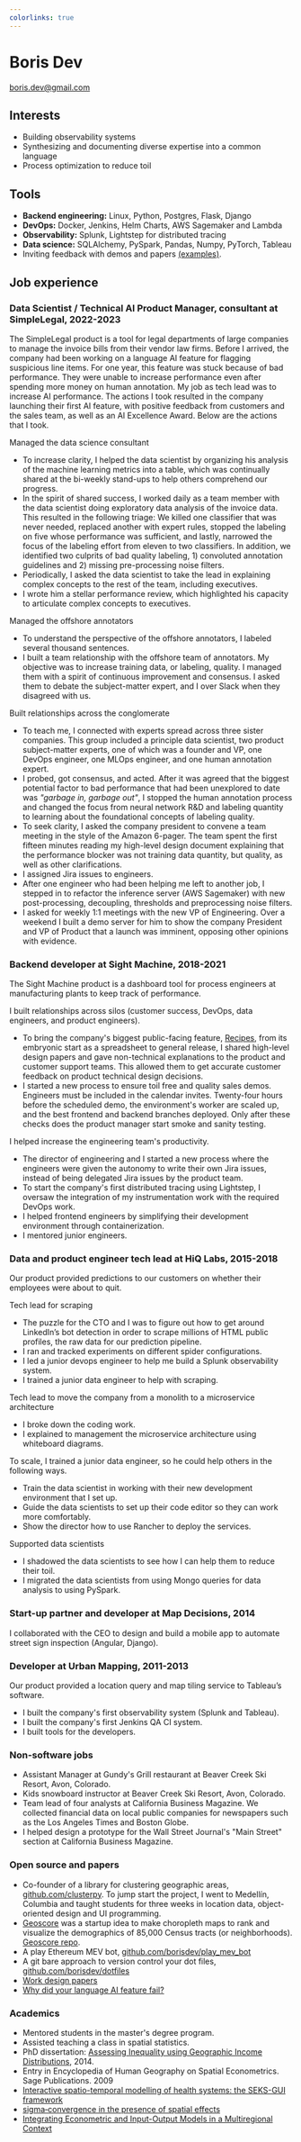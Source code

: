 ```yaml
---
colorlinks: true
---
```


# Boris Dev

boris.dev@gmail.com

## Interests

- Building observability systems
- Synthesizing and documenting diverse expertise into a common language
- Process optimization to reduce toil

## Tools

- **Backend engineering:** Linux, Python, Postgres, Flask, Django
- **DevOps:** Docker, Jenkins, Helm Charts, AWS Sagemaker and Lambda
- **Observability:** Splunk, Lightstep for distributed tracing
- **Data science:** SQLAlchemy, PySpark, Pandas, Numpy, PyTorch, Tableau
- Inviting feedback with demos and papers [(examples)](https://docs.google.com/document/d/1pMID97O4hHkK8ok7cwLH4Y4KpsgQSPUAXtYrscwcyb4/view).

## Job experience

### Data Scientist / Technical AI Product Manager, consultant at SimpleLegal, 2022-2023

The SimpleLegal product is a tool for legal departments of large companies to manage
the invoice bills from their vendor law firms. Before I arrived, the company had
been working on a language AI feature for flagging suspicious line items. 
For one year, this feature was stuck because of bad performance.
They were unable to increase performance even after spending more money on
human annotation. My job as tech lead was to increase AI performance.
The actions I took resulted in the company launching their first AI feature, with positive feedback
from customers and the sales team, as well as an AI Excellence Award. Below are the
actions that I took.

Managed the data science consultant 

- To increase clarity, I helped the data scientist by organizing his analysis of the 
  machine learning metrics into a table, which was continually shared at the
  bi-weekly stand-ups to help others comprehend our progress. 
- In the spirit of shared success, I worked daily as a team member with the data
  scientist doing exploratory data analysis of the invoice data. This resulted
  in the following triage: We killed one classifier that was never needed, 
  replaced another with expert rules, stopped the labeling on five whose
  performance was sufficient, and lastly, narrowed the focus of the labeling effort from
  eleven to two classifiers. In addition, we identified two culprits of bad quality labeling, 1) convoluted annotation
   guidelines and 2) missing pre-processing noise filters.
- Periodically, I asked the data scientist to take the lead in explaining complex
  concepts to the rest of the team, including  executives.
- I wrote him a stellar performance review, which highlighted his capacity to
  articulate complex concepts to executives.

Managed the offshore annotators

- To understand the perspective of the offshore annotators, I labeled several
  thousand sentences.
- I built a team relationship with the offshore team of annotators. My
  objective was to increase training data, or labeling, quality. I managed them
  with a spirit of continuous improvement and consensus. I asked them to debate
  the subject-matter expert, and I over Slack when they disagreed with us. 

Built relationships across the conglomerate

- To teach me, I connected with experts spread across three sister companies.
  This group included a principle data scientist, two product subject-matter
  experts, one of which was a founder and VP, one DevOps engineer, one MLOps
  engineer, and one human annotation expert.
- I probed, got consensus, and acted. After it was agreed that the 
  biggest potential factor to bad performance that had been unexplored to date
  was _"garbage in, garbage out"_, I stopped the human
  annotation process and changed the focus from neural network R&D and labeling
  quantity to learning about the foundational concepts of labeling quality. 
- To seek clarity, I asked the company president to convene a team meeting in
  the style of the Amazon 6-pager. The team spent the first fifteen minutes
  reading my high-level design document explaining that the performance blocker
  was not training data quantity, but quality, as well as other clarifications. 
- I assigned Jira issues to engineers. 
- After one engineer who had been helping me left to another job, I stepped in
  to refactor the inference server (AWS Sagemaker) with new post-processing,
  decoupling, thresholds and preprocessing noise filters.
- I asked for weekly 1:1 meetings with the new VP of Engineering. Over a weekend
  I built a demo server for him to show the company President and VP of Product
  that a launch was imminent, opposing other opinions with evidence.

### Backend developer at Sight Machine, 2018-2021

The Sight Machine product is a dashboard tool for process engineers at manufacturing
plants to keep track of performance.

I built relationships across silos (customer success, DevOps, data engineers, and product engineers).

- To bring the company's biggest public-facing feature,
[Recipes](https://sightmachine.com/blog/manufacturing-dynamic-recipes/),
from its embryonic start as a spreadsheet to general release, I shared high-level
design papers and gave non-technical explanations to the product and customer support teams. This allowed
them to get accurate customer feedback on product technical design decisions. 
- I started a new process to ensure toil free and quality sales demos. Engineers must be included
  in the calendar invites. Twenty-four hours before the scheduled demo, the
  environment's worker are scaled up, and the best frontend and backend
  branches deployed. Only after these checks does the product
  manager start smoke and sanity testing.

I helped increase the engineering team's productivity.

- The director of engineering and I started a new process where the engineers
  were given the autonomy to write their own Jira issues, instead of being
  delegated Jira issues by the product team.
- To start the company's first distributed tracing using Lightstep, I
  oversaw the integration of my instrumentation work with the required DevOps
  work.
- I helped frontend engineers by simplifying their development environment
  through containerization.
- I mentored junior engineers.

### Data and product engineer tech lead at HiQ Labs, 2015-2018

Our product provided predictions to our customers on whether their employees were
about to quit. 

Tech lead for scraping

- The puzzle for the CTO and I was to figure out how to get around LinkedIn’s bot detection in order to scrape millions of HTML
public profiles, the raw data for our prediction pipeline. 
- I ran and tracked experiments on different spider configurations. 
- I led a junior devops engineer to help me build a Splunk observability system.
- I trained a junior data engineer to help with scraping.

Tech lead to move the company from a monolith to a microservice architecture

- I broke down the coding work.
- I explained to management the microservice architecture using whiteboard diagrams.

To scale, I trained a junior data engineer, so he could help others in the following ways.

- Train the data scientist in working with their new development environment that I set up.
- Guide the data scientists to set up their code editor so they can work more comfortably.
- Show the director how to use Rancher to deploy the services.

Supported data scientists

- I shadowed the data scientists to see how I can help them to reduce their toil.
- I migrated the data scientists from using Mongo queries for data analysis to using PySpark.


### Start-up partner and developer at Map Decisions, 2014

I collaborated with the CEO to design and build a mobile app to automate street sign inspection (Angular,
Django).


### Developer at Urban Mapping, 2011-2013

Our product provided a location query and map tiling service to Tableau’s software. 

- I built the company's first observability system (Splunk and Tableau).
- I built the company's first Jenkins QA CI system.
- I built tools for the developers.

### Non-software jobs

- Assistant Manager at Gundy's Grill restaurant at Beaver Creek Ski Resort, Avon, Colorado.
- Kids snowboard instructor at Beaver Creek Ski Resort, Avon, Colorado.
- Team lead of four analysts at California Business Magazine. We collected financial
  data on local public companies for newspapers such as the Los Angeles Times and Boston Globe. 
- I helped design a prototype for the Wall Street Journal's "Main Street" section at California Business Magazine.

### Open source and papers

-   Co-founder of a library for clustering geographic areas, [github.com/clusterpy](https://github.com/clusterpy/clusterpy). To jump start the project, I went to Medellín, Columbia and taught students for three weeks in location data, object-oriented design and UI programming.
- [Geoscore](http://geoscore.com/) was a startup idea to make choropleth maps to rank and visualize the demographics of 85,000 Census tracts (or neighborhoods).
  [Geoscore repo](https://github.com/schmidtc/geoscore).
-   A play Ethereum MEV bot,
    [github.com/borisdev/play_mev_bot](https://github.com/borisdev/play_mev_bot)
-   A git bare approach to version control your dot files,
    [github.com/borisdev/dotfiles](https://github.com/borisdev/dotfiles/blob/master/README.md)
-   [Work design
    papers](https://docs.google.com/document/d/1pMID97O4hHkK8ok7cwLH4Y4KpsgQSPUAXtYrscwcyb4/edit)
-   [Why did your language AI feature
    fail?](https://medium.com/@boris.dev/why-did-your-language-ai-feature-fail-66a280954287)

### Academics

-   Mentored students in the master's degree program.
-   Assisted teaching a class in spatial statistics.
-   PhD dissertation: [Assessing Inequality using Geographic Income
    Distributions](https://drive.google.com/file/d/0B3VpcoC5o49ZSzZXbnY3U0VJY2d6dWRETzh1S2Y5ZGNXRGtZ/view?pli=1&resourcekey=0-KJJYhy3nBjKMK5RSVvOisw), 2014.
-   Entry in Encyclopedia of Human Geography on Spatial Econometrics. Sage
    Publications. 2009
-   [Interactive spatio-temporal modelling of health systems: the SEKS-GUI
    framework](https://link.springer.com/article/10.1007/s00477-007-0135-0)
-   [sigma‐convergence in the presence of spatial
    effects](https://rsaiconnect.onlinelibrary.wiley.com/doi/abs/10.1111/j.1435-5957.2006.00083.x)
-   [Integrating Econometric and Input-Output Models in a Multiregional
    Context](https://onlinelibrary.wiley.com/doi/abs/10.1111/j.1468-2257.1997.tb00771.x)
